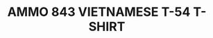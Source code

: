 ---
title: "AMMO 843 VIETNAMESE T-54 T-SHIRT"
price: "TBA"
desc: "Opis nije dostupan"
img_path: "/assets/img/A.MIG-8031XXXL.jpg"
brand: AMMO
available: true
cat: "tools"
subcat: "MERCHANDISING"
subsubcat: "SS"
---